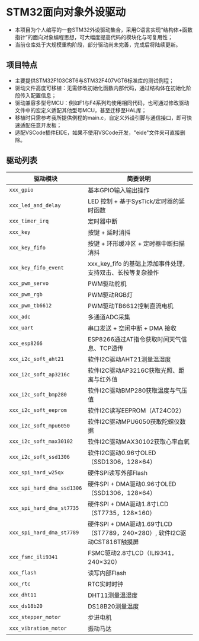 # STM32面向对象外设驱动

- 本项目为个人编写的一套STM32外设驱动集合，采用C语言实现“结构体+函数指针”的面向对象编程思想，可大幅度提高代码的模块化与可复用性；
- 当前仓库处于大规模重构阶段，部分驱动尚未完善，完成后将陆续更新。

## 项目特点

- 主要提供STM32F103C8T6与STM32F407VGT6标准库的测试例程；
- 驱动文件高度可移植：无需修改初始化函数内部代码，通过结构体在初始化阶段传入配置信息；
- 驱动兼容多型号MCU：例如F1与F4系列均使用相同代码，也可通过修改驱动文件中的宏定义适配其他型号MCU，甚至迁移至HAL库；
- 移植时只需参考我所提供例程的main.c，自定义外设引脚与通信接口，即可快速适配任意开发板；
- 适配VSCode插件EIDE，如果不使用VSCode开发，"eide"文件夹可直接删除。

## 驱动列表

| 驱动模块                   | 简要说明 |
|---------------------------|----------|
| `xxx_gpio`                | 基本GPIO输入输出操作 |
| `xxx_led_and_delay`       | LED 控制 + 基于SysTick/定时器的延时函数 |
| `xxx_timer_irq`           | 定时器中断 |
| `xxx_key`                 | 按键 + 延时消抖 |
| `xxx_key_fifo`            | 按键 + 环形缓冲区 + 定时器中断扫描消抖 |
| `xxx_key_fifo_event`      | xxx_key_fifo 的基础上添加事件处理，支持双击、长按等复杂操作 |
| `xxx_pwm_servo`           | PWM驱动舵机 |
| `xxx_pwm_rgb`             | PWM驱动RGB灯 |
| `xxx_pwm_tb6612`          | PWM驱动TB6612控制直流电机 |
| `xxx_adc`                 | 多通道ADC采集 |
| `xxx_uart`                | 串口发送 + 空闲中断 + DMA 接收 |
| `xxx_esp8266`             | ESP8266通过AT指令获取时间天气信息、TCP透传 |
| `xxx_i2c_soft_aht21`      | 软件I2C驱动AHT21测量温湿度 |
| `xxx_i2c_soft_ap3216c`    | 软件I2C驱动AP3216C获取光照、距离与红外值 |
| `xxx_i2c_soft_bmp280`     | 软件I2C驱动BMP280获取温度与气压值 |
| `xxx_i2c_soft_eeprom`     | 软件I2C读写EEPROM（AT24C02） |
| `xxx_i2c_soft_mpu6050`    | 软件I2C驱动MPU6050获取陀螺仪数据 |
| `xxx_i2c_soft_max30102`   | 软件I2C驱动MAX30102获取心率血氧 |
| `xxx_i2c_soft_ssd1306`    | 软件I2C驱动0.96寸OLED（SSD1306，128×64）|
| `xxx_spi_hard_w25qx`      | 硬件SPI读写外部Flash |
| `xxx_spi_hard_dma_ssd1306`| 硬件SPI + DMA驱动0.96寸OLED（SSD1306，128×64）|
| `xxx_spi_hard_dma_st7735` | 硬件SPI + DMA驱动1.8寸LCD（ST7735，128×160）|
| `xxx_spi_hard_dma_st7789` | 硬件SPI + DMA驱动1.69寸LCD（ST7789，240×280）, 软件I2C驱动CST816T触摸屏|
| `xxx_fsmc_ili9341`        | FSMC驱动2.8寸LCD（ILI9341，240×320）|
| `xxx_flash`               | 读写内部Flash |
| `xxx_rtc`                 | RTC实时时钟 |
| `xxx_dht11`               | DHT11测量温湿度 |
| `xxx_ds18b20`             | DS18B20测量温度 |
| `xxx_stepper_motor`       | 步进电机 |
| `xxx_vibration_motor`     | 振动马达 |
